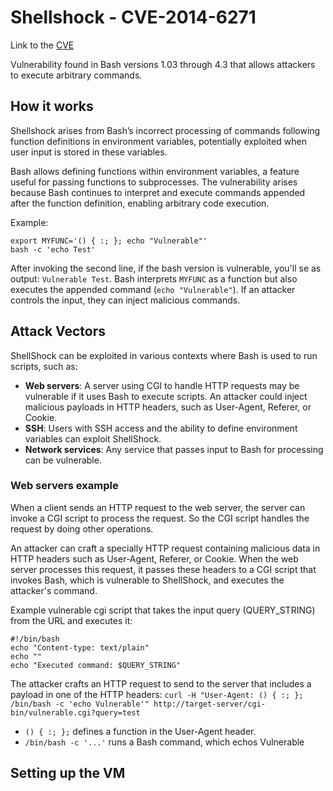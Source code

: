 # Shellshock - CVE-2014-6271
Link to the [CVE](https://nvd.nist.gov/vuln/detail/cve-2014-6271)

Vulnerability found in Bash versions 1.03 through 4.3 that allows attackers to execute arbitrary commands.

## How it works
Shellshock arises from Bash’s incorrect processing of commands following function definitions in environment variables, potentially exploited when user input is stored in these variables.

Bash allows defining functions within environment variables, a feature useful for passing functions to subprocesses. The vulnerability arises because Bash continues to interpret and execute commands appended after the function definition, enabling arbitrary code execution.

Example:

    export MYFUNC='() { :; }; echo "Vulnerable"'
    bash -c 'echo Test'

After invoking the second line, if the bash version is vulnerable, you'll se as output:
`Vulnerable Test`.
Bash interprets `MYFUNC` as a function but also executes the appended command (`echo "Vulnerable"`). If an attacker controls the input, they can inject malicious commands.

## Attack Vectors
ShellShock can be exploited in various contexts where Bash is used to run scripts, such as:
- **Web servers**: A server using CGI to handle HTTP requests may be vulnerable if it uses Bash to execute scripts. An attacker could inject malicious payloads in HTTP headers, such as User-Agent, Referer, or Cookie.
- **SSH**: Users with SSH access and the ability to define environment variables can exploit ShellShock.
- **Network services**: Any service that passes input to Bash for processing can be vulnerable.

### Web servers example
When a client sends an HTTP request to the web server, the server can invoke a CGI script to process the request. So the CGI script handles the request by doing other operations.

An attacker can craft a specially HTTP request containing malicious data in HTTP headers such as User-Agent, Referer, or Cookie. When the web server processes this request, it passes these headers to a CGI script that invokes Bash, which is vulnerable to ShellShock, and executes the attacker's command.

Example vulnerable cgi script that takes the input query (QUERY_STRING) from the URL and executes it:

    #!/bin/bash
    echo "Content-type: text/plain"
    echo ""
    echo "Executed command: $QUERY_STRING"

The attacker crafts an HTTP request to send to the server that includes a payload in one of the HTTP headers:
`curl -H "User-Agent: () { :; }; /bin/bash -c 'echo Vulnerable'" http://target-server/cgi-bin/vulnerable.cgi?query=test`

- `() { :; };` defines a function in the User-Agent header.
- `/bin/bash -c '...'` runs a Bash command, which echos Vulnerable

## Setting up the VM

